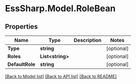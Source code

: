 # EssSharp.Model.RoleBean

## Properties

Name | Type | Description | Notes
------------ | ------------- | ------------- | -------------
**Type** | **string** |  | [optional] 
**Roles** | **List&lt;string&gt;** |  | [optional] 
**DefaultRole** | **string** |  | [optional] 

[[Back to Model list]](../README.md#documentation-for-models) [[Back to API list]](../README.md#documentation-for-api-endpoints) [[Back to README]](../README.md)

